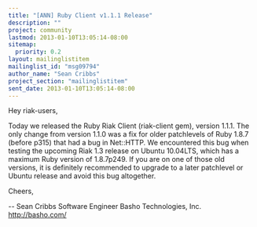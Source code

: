 ```yaml
---
title: "[ANN] Ruby Client v1.1.1 Release"
description: ""
project: community
lastmod: 2013-01-10T13:05:14-08:00
sitemap:
  priority: 0.2
layout: mailinglistitem
mailinglist_id: "msg09794"
author_name: "Sean Cribbs"
project_section: "mailinglistitem"
sent_date: 2013-01-10T13:05:14-08:00
---
```



Hey riak-users,

Today we released the Ruby Riak Client (riak-client gem), version
1.1.1. The only change from version 1.1.0 was a fix for older
patchlevels of Ruby 1.8.7 (before p315) that had a bug in Net::HTTP.
We encountered this bug when testing the upcoming Riak 1.3 release on
Ubuntu 10.04LTS, which has a maximum Ruby version of 1.8.7p249. If you
are on one of those old versions, it is definitely recommended to
upgrade to a later patchlevel or Ubuntu release and avoid this bug
altogether.

Cheers,

-- 
Sean Cribbs 
Software Engineer
Basho Technologies, Inc.
http://basho.com/

